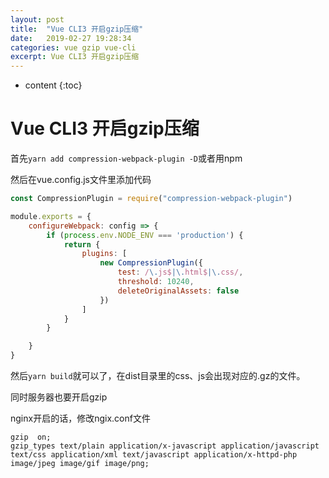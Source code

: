 ```yaml
---
layout: post
title:  "Vue CLI3 开启gzip压缩"
date:   2019-02-27 19:28:34
categories: vue gzip vue-cli
excerpt: Vue CLI3 开启gzip压缩
---
```


* content
{:toc}

# Vue CLI3 开启gzip压缩

首先`yarn add compression-webpack-plugin -D`或者用npm

然后在vue.config.js文件里添加代码

```js
const CompressionPlugin = require("compression-webpack-plugin")

module.exports = {
	configureWebpack: config => {
        if (process.env.NODE_ENV === 'production') {
            return {
                plugins: [
                    new CompressionPlugin({
                        test: /\.js$|\.html$|\.css/,
                        threshold: 10240,
                        deleteOriginalAssets: false
                    })
                ]
            }
        }

    }  
}
```

然后`yarn build`就可以了，在dist目录里的css、js会出现对应的.gz的文件。

同时服务器也要开启gzip

nginx开启的话，修改ngix.conf文件

```
gzip  on;
gzip_types text/plain application/x-javascript application/javascript text/css application/xml text/javascript application/x-httpd-php image/jpeg image/gif image/png;
```